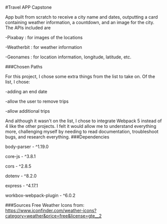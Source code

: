 #Travel APP Capstone

App built from scratch to receive a city name and dates, outputting a card containing weather
information, a countdown, and an image for the city. The APIs included are

-Pixabay : for images of the locations

-Weatherbit : for weather information

-Geonames : for location information, longitude, latitude, etc.

###Chosen Paths

For this project, I chose some extra things from the list to take on.
Of the list, I chose:

-adding an end date

-allow the user to remove trips

-allow additional trips

And although it wasn't on the list, I chose to integrate Webpack 5 instead of 4
like the other projects. I felt it would allow me to understand everything more,
challenging myself by needing to read documentation, troubleshoot bugs, and research
everything.
###Dependencies

body-parser - ^1.19.0

core-js - ^3.8.1

cors - ^2.8.5

dotenv - ^8.2.0

express - ^4.17.1

workbox-webpack-plugin - ^6.0.2

###Sources
Free Weather Icons from: https://www.iconfinder.com/weather-icons?category=weather&price=free&license=gte__2

